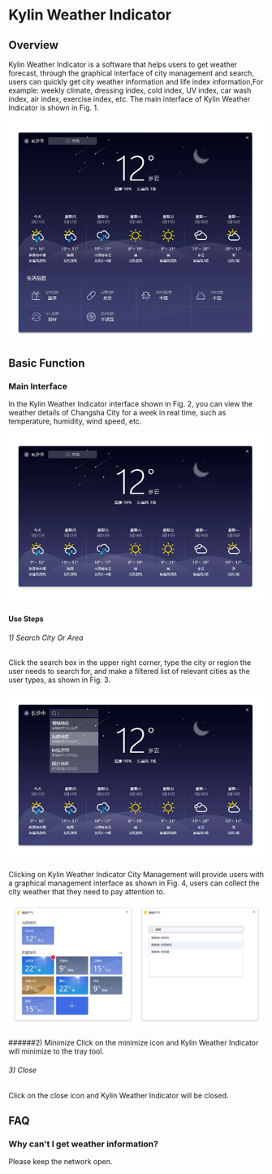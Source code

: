 # Kylin Weather Indicator
## Overview
Kylin Weather Indicator is a software that helps users to get weather forecast, through the graphical interface of city management and search, users can quickly get city weather information and life index information,For example: weekly climate, dressing index, cold index, UV index, car wash index, air index, exercise index, etc.
The main interface of Kylin Weather Indicator is shown in Fig. 1.

![Fig. 1 Kylin Weather Indicator Main Interface-big](image/1.png)

## Basic Function
### Main Interface
In the Kylin Weather Indicator interface shown in Fig. 2, you can view the weather details of Changsha City for a week in real time, such as temperature, humidity, wind speed, etc.

![Fig. 2 Kylin Weather Indicator Interface-big](image/2.png)

#### Use Steps
###### 1) Search City Or Area
Click the search box in the upper right corner, type the city or region the user needs to search for, and make a filtered list of relevant cities as the user types, as shown in Fig. 3.

![Fig. 3 Search city or area-big](image/3.png)

Clicking on Kylin Weather Indicator City Management will provide users with a graphical management interface as shown in Fig. 4, users can collect the city weather that they need to pay attention to.

![Fig. 4 Urban Management-big](image/4.png)

######2) Minimize
Click on the minimize icon and Kylin Weather Indicator will minimize to the tray tool.
###### 3) Close
Click on the close icon and Kylin Weather Indicator will be closed.
## FAQ
### Why can't I get weather information?
Please keep the network open.